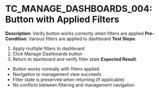 # TC_MANAGE_DASHBOARDS_004: Button with Applied Filters

**Description**: Verify button works correctly when filters are applied
**Pre-Condition**: Various filters are applied to dashboard
**Test Steps**:
1. Apply multiple filters to dashboard
2. Click Manage Dashboards button
3. Return to dashboard and verify filter state
**Expected Result**:
- Button works normally with filters applied
- Navigation to management view succeeds
- Filter state is preserved when returning (if applicable)
- No conflicts between filtering and management navigation